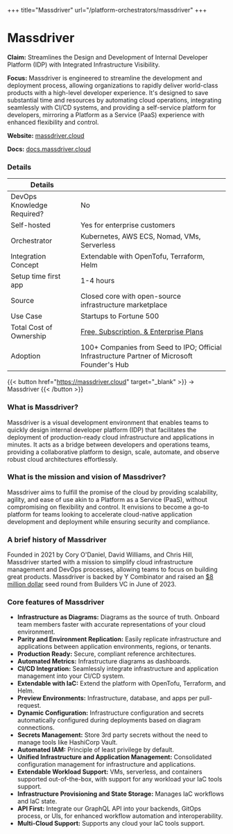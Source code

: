 +++
title="Massdriver"
url="/platform-orchestrators/massdriver"
+++

# Massdriver

**Claim:** Streamlines the Design and Development of Internal Developer Platform (IDP) with Integrated Infrastructure Visibility.

**Focus:**
Massdriver is engineered to streamline the development and deployment process, allowing organizations to rapidly deliver world-class products with a high-level developer experience. It's designed to save substantial time and resources by automating cloud operations, integrating seamlessly with CI/CD systems, and providing a self-service platform for developers, mirroring a Platform as a Service (PaaS) experience with enhanced flexibility and control.


**Website:** [massdriver.cloud](https://massdriver.cloud/)

**Docs:** [docs.massdriver.cloud](https://docs.massdriver.cloud)

### Details

| Details                    |                                                                                             |
| -------------------------- | ------------------------------------------------------------------------------------------- |
| DevOps Knowledge Required? | No                                                                                          |
| Self-hosted                | Yes for enterprise customers                                                                |
| Orchestrator               | Kubernetes, AWS ECS, Nomad, VMs, Serverless                                                 |
| Integration Concept        | Extendable with OpenTofu, Terraform, Helm                                                   |
| Setup time first app       | 1-4 hours                                                                                   |
| Source                     | Closed core with open-source infrastructure marketplace                                     |
| Use Case                   | Startups to Fortune 500                                                                     |
| Total Cost of Ownership    | [Free, Subscription, & Enterprise Plans](https://massdriver.cloud/pricing)                  |
| Adoption                   | 100+ Companies from Seed to IPO; Official Infrastructure Partner of Microsoft Founder's Hub |

{{< button href="https://massdriver.cloud" target="_blank" >}}
-> Massdriver
{{< /button >}}  


### What is Massdriver?

Massdriver is a visual development environment that enables teams to quickly design internal developer platform (IDP) that facilitates the deployment of production-ready cloud infrastructure and applications in minutes. It acts as a bridge between developers and operations teams, providing a collaborative platform to design, scale, automate, and observe robust cloud architectures effortlessly.

### What is the mission and vision of Massdriver?

Massdriver aims to fulfill the promise of the cloud by providing scalability, agility, and ease of use akin to a Platform as a Service (PaaS), without compromising on flexibility and control. It envisions to become a go-to platform for teams looking to accelerate cloud-native application development and deployment while ensuring security and compliance.

### A brief history of Massdriver

Founded in 2021 by Cory O'Daniel, David Williams, and Chris Hill, Massdriver started with a mission to simplify cloud infrastructure management and DevOps processes, allowing teams to focus on building great products. Massdriver is backed by Y Combinator and raised an [$8 million dollar](https://blog.massdriver.cloud/posts/announcing-our-series-seed-round/) seed round from Builders VC in June of 2023.

### Core features of Massdriver

- **Infrastructure as Diagrams:** Diagrams as the source of truth. Onboard team members faster with accurate representations of your cloud environment.
- **Parity and Environment Replication:** Easily replicate infrastructure and applications between application environments, regions, or tenants.
- **Production Ready:** Secure, compliant reference architectures.
- **Automated Metrics:** Infrastructure diagrams as dashboards.
- **CI/CD Integration:** Seamlessly integrate infrastructure and application management into your CI/CD system.
- **Extendable with IaC:** Extend the platform with OpenTofu, Terraform, and Helm.
- **Preview Environments:** Infrastructure, database, and apps per pull-request.
- **Dynamic Configuration:** Infrastructure configuration and secrets automatically configured during deployments based on diagram connections.
- **Secrets Management:** Store 3rd party secrets without the need to manage tools like HashiCorp Vault.
- **Automated IAM:** Principle of least privilege by default.
- **Unified Infrastructure and Application Management:** Consolidated configuration management for infrastructure and applications.
- **Extendable Workload Support:** VMs, serverless, and containers supported out-of-the-box, with support for any workload your IaC tools support.
- **Infrastructure Provisioning and State Storage:** Manages IaC workflows and IaC state.
- **API First:** Integrate our GraphQL API into your backends, GitOps process, or UIs, for enhanced workflow automation and interoperability.
- **Multi-Cloud Support:** Supports any cloud your IaC tools support.
